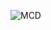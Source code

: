 ![MCD](https://simplonline-v3-prod.s3.eu-west-3.amazonaws.com/media/image/png/mcd-65605a0c30738267666101.png)

